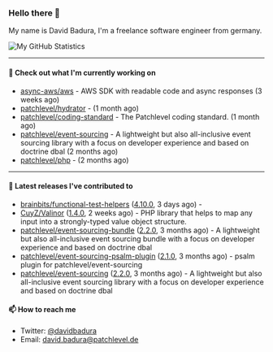 ### Hello there 👋

My name is David Badura, I'm a freelance software engineer from germany.

![My GitHub Statistics](https://github-readme-stats.vercel.app/api?username=DavidBadura&show_icons=true&count_private=true&hide_title=true)

---

#### 👷 Check out what I'm currently working on

- [async-aws/aws](https://github.com/async-aws/aws) - AWS SDK with readable code and async responses (3 weeks ago)
- [patchlevel/hydrator](https://github.com/patchlevel/hydrator) -  (1 month ago)
- [patchlevel/coding-standard](https://github.com/patchlevel/coding-standard) - The Patchlevel coding standard. (1 month ago)
- [patchlevel/event-sourcing](https://github.com/patchlevel/event-sourcing) - A lightweight but also all-inclusive event sourcing library with a focus on developer experience and based on doctrine dbal (2 months ago)
- [patchlevel/php](https://github.com/patchlevel/php) -  (2 months ago)

---

#### 🔭 Latest releases I've contributed to

- [brainbits/functional-test-helpers](https://github.com/brainbits/functional-test-helpers) ([4.10.0](https://github.com/brainbits/functional-test-helpers/releases/tag/4.10.0), 3 days ago) - 
- [CuyZ/Valinor](https://github.com/CuyZ/Valinor) ([1.4.0](https://github.com/CuyZ/Valinor/releases/tag/1.4.0), 2 weeks ago) - PHP library that helps to map any input into a strongly-typed value object structure.
- [patchlevel/event-sourcing-bundle](https://github.com/patchlevel/event-sourcing-bundle) ([2.2.0](https://github.com/patchlevel/event-sourcing-bundle/releases/tag/2.2.0), 3 months ago) - A lightweight but also all-inclusive event sourcing bundle with a focus on developer experience and based on doctrine dbal
- [patchlevel/event-sourcing-psalm-plugin](https://github.com/patchlevel/event-sourcing-psalm-plugin) ([2.1.0](https://github.com/patchlevel/event-sourcing-psalm-plugin/releases/tag/2.1.0), 3 months ago) - psalm plugin for patchlevel/event-sourcing
- [patchlevel/event-sourcing](https://github.com/patchlevel/event-sourcing) ([2.2.0](https://github.com/patchlevel/event-sourcing/releases/tag/2.2.0), 3 months ago) - A lightweight but also all-inclusive event sourcing library with a focus on developer experience and based on doctrine dbal

#### 📫 How to reach me

- Twitter: [@davidbadura](https://twitter.com/davidbadura)
- Email: [david.badura@patchlevel.de](mailto:david.badura@patchlevel.de)